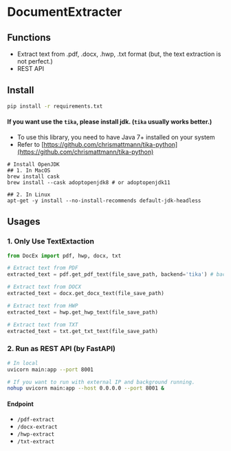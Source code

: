 # DocumentExtracter

## Functions
- Extract text from .pdf, .docx, .hwp, .txt format (but, the text extraction is not perfect.)
- REST API

## Install
```bash
pip install -r requirements.txt
```
#### If you want use the <code>tika</code>, please install jdk. (<code>tika</code> usually works better.)
- To use this library, you need to have Java 7+ installed on your system
- Refer to [https://github.com/chrismattmann/tika-python](https://github.com/chrismattmann/tika-python)
```
# Install OpenJDK
## 1. In MacOS
brew install cask
brew install --cask adoptopenjdk8 # or adoptopenjdk11

## 2. In Linux
apt-get -y install --no-install-recommends default-jdk-headless
```

## Usages
### 1. Only Use TextExtaction
```python
from DocEx import pdf, hwp, docx, txt

# Extract text from PDF
extracted_text = pdf.get_pdf_text(file_save_path, backend='tika') # backend options: ['tika', 'pdfminer']

# Extract text from DOCX
extracted_text = docx.get_docx_text(file_save_path)

# Extract text from HWP
extracted_text = hwp.get_hwp_text(file_save_path)

# Extract text from TXT
extracted_text = txt.get_txt_text(file_save_path)
```

### 2. Run as REST API (by FastAPI)
```bash
# In local
uvicorn main:app --port 8001

# If you want to run with external IP and background running.
nohup uvicorn main:app --host 0.0.0.0 --port 8001 &
```
#### Endpoint
- <code>/pdf-extract</code>
- <code>/docx-extract</code>
- <code>/hwp-extract</code>
- <code>/txt-extract</code>